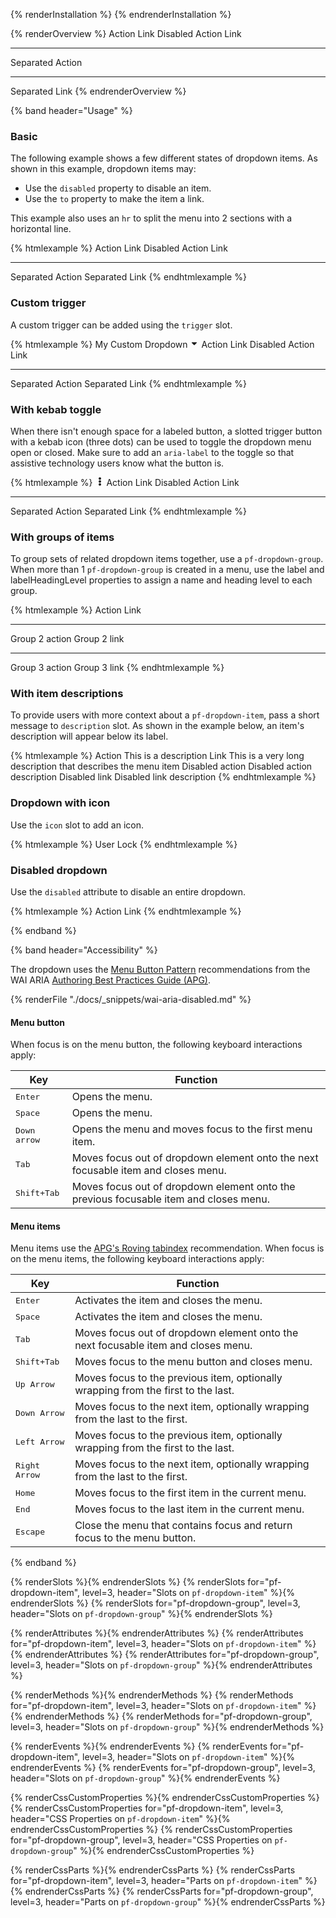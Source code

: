 {% renderInstallation %} {% endrenderInstallation %}

<script type="module">
import '@patternfly/elements/pf-dropdown/pf-dropdown.js';
</script>

{% renderOverview %}
  <pf-dropdown>
    <pf-dropdown-item>Action</pf-dropdown-item>
    <pf-dropdown-item href="#">Link</pf-dropdown-item>
    <pf-dropdown-item disabled>Disabled Action</pf-dropdown-item>
    <pf-dropdown-item disabled href="#">Link</pf-dropdown-item>
    <hr>
    <pf-dropdown-item>Separated Action</pf-dropdown-item>
    <hr>
    <pf-dropdown-item href="#">Separated Link</pf-dropdown-item>
  </pf-dropdown>
{% endrenderOverview %}

{% band header="Usage" %}

### Basic

The following example shows a few different states of dropdown items. As shown in this example, dropdown items may:

- Use the `disabled` property to disable an item.
- Use the `to` property to make the item a link.

This example also uses an `hr` to split the menu into 2 sections with a horizontal line.

{% htmlexample %}
  <pf-dropdown>
    <pf-dropdown-item>Action</pf-dropdown-item>
    <pf-dropdown-item href="#">Link</pf-dropdown-item>
    <pf-dropdown-item disabled>Disabled Action</pf-dropdown-item>
    <pf-dropdown-item disabled href="#">Link</pf-dropdown-item>
    <hr>
    <pf-dropdown-item>Separated Action</pf-dropdown-item>
    <pf-dropdown-item href="#">Separated Link</pf-dropdown-item>
  </pf-dropdown>
{% endhtmlexample %}

### Custom trigger

A custom trigger can be added using the `trigger` slot.

{% htmlexample %}
  <pf-dropdown>
    <pf-button slot="trigger" variant="control">
      My Custom Dropdown 
      <svg viewBox="0 0 320 512" fill="currentColor" aria-hidden="true"  width="1em" height="1em"><path d="M31.3 192h257.3c17.8 0 26.7 21.5 14.1 34.1L174.1 354.8c-7.8 7.8-20.5 7.8-28.3 0L17.2 226.1C4.6 213.5 13.5 192 31.3 192z"></path></svg>
    </pf-button>
    <pf-dropdown-item>Action</pf-dropdown-item>
    <pf-dropdown-item href="#">Link</pf-dropdown-item>
    <pf-dropdown-item disabled>Disabled Action</pf-dropdown-item>
    <pf-dropdown-item disabled href="#">Link</pf-dropdown-item>
    <hr>
    <pf-dropdown-item>Separated Action</pf-dropdown-item>
    <pf-dropdown-item href="#">Separated Link</pf-dropdown-item>
  </pf-dropdown>
{% endhtmlexample %}

### With kebab toggle

When there isn't enough space for a labeled button, a slotted trigger button with a kebab icon (three dots) can be used to toggle the dropdown menu open or closed. Make sure to add an `aria-label` to the toggle so that assistive technology users know what the button is.

{% htmlexample %}
<pf-dropdown>
  <pf-button slot="trigger" aria-label="Toggle" plain>
    <svg viewBox="0 0 192 512" fill="currentColor" aria-hidden="true" role="img" width="1em" height="1em"><path d="M96 184c39.8 0 72 32.2 72 72s-32.2 72-72 72-72-32.2-72-72 32.2-72 72-72zM24 80c0 39.8 32.2 72 72 72s72-32.2 72-72S135.8 8 96 8 24 40.2 24 80zm0 352c0 39.8 32.2 72 72 72s72-32.2 72-72-32.2-72-72-72-72 32.2-72 72z"></path></svg>
  </pf-button>
  <pf-dropdown-item>Action</pf-dropdown-item>
  <pf-dropdown-item href="#">Link</pf-dropdown-item>
  <pf-dropdown-item disabled>Disabled Action</pf-dropdown-item>
  <pf-dropdown-item disabled href="#">Link</pf-dropdown-item>
  <hr>
  <pf-dropdown-item>Separated Action</pf-dropdown-item>
  <pf-dropdown-item href="#">Separated Link</pf-dropdown-item>
</pf-dropdown>
{% endhtmlexample %}

### With groups of items

To group sets of related dropdown items together, use a `pf-dropdown-group`. When more than 1 `pf-dropdown-group` is created in a menu, use the label and labelHeadingLevel properties to assign a name and heading level to each group.

{% htmlexample %}
<pf-dropdown>
  <pf-dropdown-group>
    <pf-dropdown-item>Action</pf-dropdown-item>
    <pf-dropdown-item href="#">Link</pf-dropdown-item>
  </pf-dropdown-group>
  <hr>
  <pf-dropdown-group label="Group 2">
    <pf-dropdown-item>Group 2 action</pf-dropdown-item>
    <pf-dropdown-item href="#">Group 2 link</pf-dropdown-item>
  </pf-dropdown-group>
  <hr>
  <pf-dropdown-group label="Group 3">
    <pf-dropdown-item>Group 3 action</pf-dropdown-item>
    <pf-dropdown-item href="#">Group 3 link</pf-dropdown-item>
  </pf-dropdown-group>
</pf-dropdown>
{% endhtmlexample %}

### With item descriptions

To provide users with more context about a `pf-dropdown-item`, pass a short message to `description` slot. As shown in the example below, an item's description will appear below its label.

{% htmlexample %}
<pf-dropdown>
  <pf-dropdown-item>
    Action
    <span slot="description">This is a description</span>
  </pf-dropdown-item>
  <pf-dropdown-item href="#">
    Link
    <span slot="description">This is a very long description that describes the menu item</span>
  </pf-dropdown-item>
  <pf-dropdown-item disabled>
    Disabled action
    <span slot="description">Disabled action description</span>
  </pf-dropdown-item>
  <pf-dropdown-item disabled href="#">
    Disabled link
    <span slot="description">Disabled link description</span>
  </pf-dropdown-item>
</pf-dropdown>
{% endhtmlexample %}

### Dropdown with icon

Use the `icon` slot to add an icon.

{% htmlexample %}
<pf-dropdown>
  <pf-dropdown-item>
    <pf-icon icon="user" aria-label="user" size="md" slot="icon"></pf-icon>
    User
  </pf-dropdown-item>
  <pf-dropdown-item>
    <pf-icon icon="lock" aria-label="user" size="md" slot="icon"></pf-icon>
    Lock
  </pf-dropdown-item>
</pf-dropdown>
{% endhtmlexample %}

### Disabled dropdown

Use the `disabled` attribute to disable an entire dropdown.

{% htmlexample %}
<pf-dropdown disabled>
  <pf-dropdown-item>Action</pf-dropdown-item>
  <pf-dropdown-item href="#">Link</pf-dropdown-item>
</pf-dropdown>
{% endhtmlexample %}

{% endband %}

{% band header="Accessibility" %}

The dropdown uses the [Menu Button Pattern](https://www.w3.org/WAI/ARIA/apg/patterns/menu-button/) recommendations from the WAI ARIA [Authoring Best Practices Guide (APG)](https://www.w3.org/WAI/ARIA/apg).

{% renderFile "./docs/_snippets/wai-aria-disabled.md" %}

#### Menu button

When focus is on the menu button, the following keyboard interactions apply:

| Key                   | Function                                                                              |
| --------------------- | ------------------------------------------------------------------------------------- |
| <kbd>Enter</kbd>      | Opens the menu.                                                                       |
| <kbd>Space</kbd>      | Opens the menu.                                                                       |
| <kbd>Down arrow</kbd> | Opens the menu and moves focus to the first menu item.                                |
| <kbd>Tab</kbd>        | Moves focus out of dropdown element onto the next focusable item and closes menu.     |
| <kbd>Shift+Tab</kbd>  | Moves focus out of dropdown element onto the previous focusable item and closes menu. |

#### Menu items

Menu items use the [APG's Roving tabindex](https://www.w3.org/WAI/ARIA/apg/practices/keyboard-interface/#kbd_roving_tabindex) recommendation. When focus is on the menu items, the following keyboard interactions apply:

| Key                    | Function                                                                          |
| ---------------------- | --------------------------------------------------------------------------------- |
| <kbd>Enter</kbd>       | Activates the item and closes the menu.                                           |
| <kbd>Space</kbd>       | Activates the item and closes the menu.                                           |
| <kbd>Tab</kbd>         | Moves focus out of dropdown element onto the next focusable item and closes menu. |
| <kbd>Shift+Tab</kbd>   | Moves focus to the menu button and closes menu.                                   |
| <kbd>Up Arrow</kbd>    | Moves focus to the previous item, optionally wrapping from the first to the last. |
| <kbd>Down Arrow</kbd>  | Moves focus to the next item, optionally wrapping from the last to the first.     |
| <kbd>Left Arrow</kbd>  | Moves focus to the previous item, optionally wrapping from the first to the last. |
| <kbd>Right Arrow</kbd> | Moves focus to the next item, optionally wrapping from the last to the first.     |
| <kbd>Home</kbd>        | Moves focus to the first item in the current menu.                                |
| <kbd>End</kbd>         | Moves focus to the last item in the current menu.                                 |
| <kbd>Escape</kbd>      | Close the menu that contains focus and return focus to the menu button.           |

{% endband %}

{% renderSlots %}{% endrenderSlots %}
{% renderSlots for="pf-dropdown-item", level=3, header="Slots on `pf-dropdown-item`" %}{% endrenderSlots %}
{% renderSlots for="pf-dropdown-group", level=3, header="Slots on `pf-dropdown-group`" %}{% endrenderSlots %}

{% renderAttributes %}{% endrenderAttributes %}
{% renderAttributes for="pf-dropdown-item", level=3, header="Slots on `pf-dropdown-item`" %}{% endrenderAttributes %}
{% renderAttributes for="pf-dropdown-group", level=3, header="Slots on `pf-dropdown-group`" %}{% endrenderAttributes %}

{% renderMethods %}{% endrenderMethods %}
{% renderMethods for="pf-dropdown-item", level=3, header="Slots on `pf-dropdown-item`" %}{% endrenderMethods %}
{% renderMethods for="pf-dropdown-group", level=3, header="Slots on `pf-dropdown-group`" %}{% endrenderMethods %}

{% renderEvents %}{% endrenderEvents %}
{% renderEvents for="pf-dropdown-item", level=3, header="Slots on `pf-dropdown-item`" %}{% endrenderEvents %}
{% renderEvents for="pf-dropdown-group", level=3, header="Slots on `pf-dropdown-group`" %}{% endrenderEvents %}

{% renderCssCustomProperties %}{% endrenderCssCustomProperties %}
{% renderCssCustomProperties for="pf-dropdown-item", level=3, header="CSS Properties on `pf-dropdown-item`" %}{% endrenderCssCustomProperties %}
{% renderCssCustomProperties for="pf-dropdown-group", level=3, header="CSS Properties on `pf-dropdown-group`" %}{% endrenderCssCustomProperties %}

{% renderCssParts %}{% endrenderCssParts %}
{% renderCssParts for="pf-dropdown-item", level=3, header="Parts on `pf-dropdown-item`" %}{% endrenderCssParts %}
{% renderCssParts for="pf-dropdown-group", level=3, header="Parts on `pf-dropdown-group`" %}{% endrenderCssParts %}
